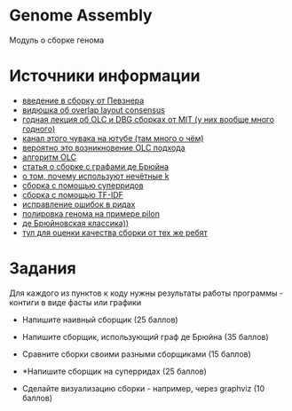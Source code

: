# Genome Assembly
Модуль о сборке генома


# Источники информации
* [введение в сборку от Певзнера](http://users.dimi.uniud.it/~alberto.policriti/home/sites/default/files/bioinformatica-specialistica/PS_chapter-3.pdf)
* [видюшка об overlap layout consensus](https://www.youtube.com/watch?v=hB2i_Uwm-HQ)
* [годная лекция об OLC и DBG сборках от MIT (у них вообще много годного)](https://www.youtube.com/watch?v=ZYW2AeDE6wU)
* [канал этого чувака на ютубе (там много о чём)](https://www.youtube.com/user/RobEdwardsSDSU/videos)
* [вероятно это возникновение OLC подхода](https://www.ncbi.nlm.nih.gov/pubmed/?term=Myers+EW.+Toward+simplifying+and+accurately+formulating+fragment)
* [алгоритм OLC](http://www.cs.jhu.edu/~langmea/resources/lecture_notes/assembly_olc.pdf)
* [статья о сборке с графами де Брюйна](https://www.ncbi.nlm.nih.gov/pubmed/22068540)
* [о том, почему используют нечётные k](https://bioinformatics.stackexchange.com/questions/156/why-do-some-assemblers-require-an-odd-length-kmer-for-the-construction-of-de-bru)
* [сборка с помощью суперридов](https://academic.oup.com/bioinformatics/article/29/21/2669/195975)
* [сборка с помощью TF-IDF](https://genome.cshlp.org/content/27/5/722.full.pdf+html)
* [исправление ошибок в ридах](https://www.ncbi.nlm.nih.gov/pubmed/?term=Comparative+assessment+of+long-read+error+correction+software+applied+to+Nanopore+RNA-sequencing+data)
* [полировка генома на примере pilon](https://journals.plos.org/plosone/article/file?id=10.1371/journal.pone.0112963&type=printable)
* [де Брюйновская классика))](http://cab.spbu.ru/software/spades/)
* [тул для оценки качества сборки от тех же ребят](http://cab.spbu.ru/software/quast/)


# Задания
Для каждого из пунктов к коду нужны результаты работы программы - контиги в виде фасты или графики
* Напишите наивный сборщик (25 баллов)
* Напишите сборщик, использующий граф де Брюйна (35 баллов)
* Сравните сборки своими разными сборщиками (15 баллов)
* *Напишите сборщик на суперридах (25 баллов)

* Сделайте визуализацию сборки - например, через graphviz (10 баллов)